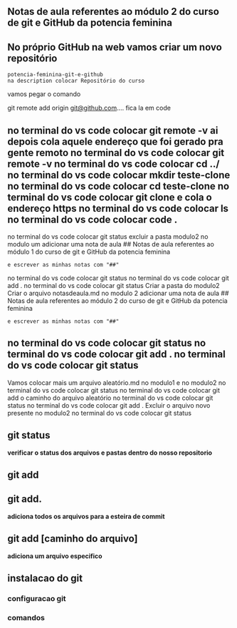 ## Notas de aula referentes ao módulo 2 do curso de git e GitHub da potencia feminina
## No próprio GitHub na web vamos criar um novo repositório
	potencia-feminina-git-e-github
	na description colocar Repositório do curso
	
vamos pegar o comando

git remote add origin git@github.com.... fica la em code

no terminal do vs code colocar git remote -v
ai depois cola aquele endereço que foi gerado pra gente remoto
no terminal do vs code colocar git remote -v
no terminal do vs code colocar cd ../
no terminal do vs code colocar mkdir teste-clone
no terminal do vs code colocar cd teste-clone
no terminal do vs code colocar git clone e cola o endereço https
no terminal do vs code colocar ls
no terminal do vs code colocar code .
----------------------------------------------------------------------------------------------------------------

no terminal do vs code colocar git status
excluir a pasta modulo2
no modulo um adicionar uma nota de aula
	## Notas de aula referentes ao módulo 1 do curso de git e GitHub da potencia feminina
	
	e escrever as minhas notas com "##"
	
no terminal do vs code colocar git status
no terminal do vs code colocar git add .
no terminal do vs code colocar git status
Criar a pasta do modulo2
Criar o arquivo notasdeaula.md
no modulo 2 adicionar uma nota de aula
	## Notas de aula referentes ao módulo 2 do curso de git e GitHub da potencia feminina
	
	e escrever as minhas notas com "##"
no terminal do vs code colocar git status
no terminal do vs code colocar git add .
no terminal do vs code colocar git status	
----------------------------------------------------------------------------------------------------------------

Vamos colocar mais um arquivo aleatório.md no modulo1 e no modulo2
no terminal do vs code colocar git status
no terminal do vs code colocar git add o caminho do arquivo aleatório
no terminal do vs code colocar git status
no terminal do vs code colocar git add .
Excluir o arquivo novo presente no modulo2
no terminal do vs code colocar git status

## git status
  **verificar o status dos arquivos e pastas dentro do nosso repositorio**

## git add

## git add.
**adiciona todos os arquivos para a esteira de commit**

## git add [caminho do arquivo]
 **adiciona um arquivo especifico**

 ## instalacao do git
 ### configuracao git

 ### comandos